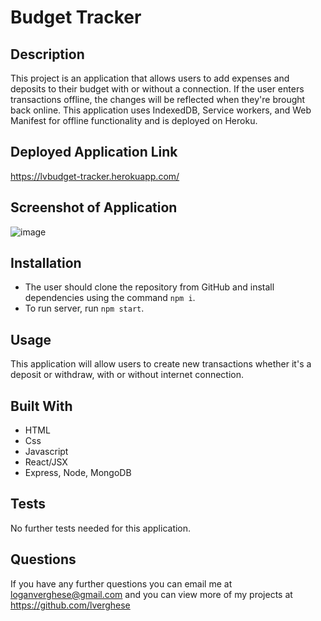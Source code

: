# Budget Tracker 

## Description 
This project is an application that allows users to add expenses and deposits to their budget with or without a connection. If the user enters transactions offline, the changes will be reflected when they're brought back online. This application uses IndexedDB, Service workers, and Web Manifest for offline functionality and is deployed on Heroku. 

## Deployed Application Link
https://lvbudget-tracker.herokuapp.com/

## Screenshot of Application
![image](https://user-images.githubusercontent.com/85531188/139317697-de082d03-e7ad-4b10-8916-34ff4195c831.png)

## Installation 
* The user should clone the repository from GitHub and install dependencies using the command `npm i`. 
* To run server, run `npm start`. 

## Usage 
This application will allow users to create new transactions whether it's a deposit or withdraw, with or without internet connection.

## Built With
* HTML
* Css
* Javascript
* React/JSX
* Express, Node, MongoDB

## Tests
No further tests needed for this application.

## Questions
If you have any further questions you can email me at loganverghese@gmail.com and you can view more of my projects at https://github.com/lverghese
